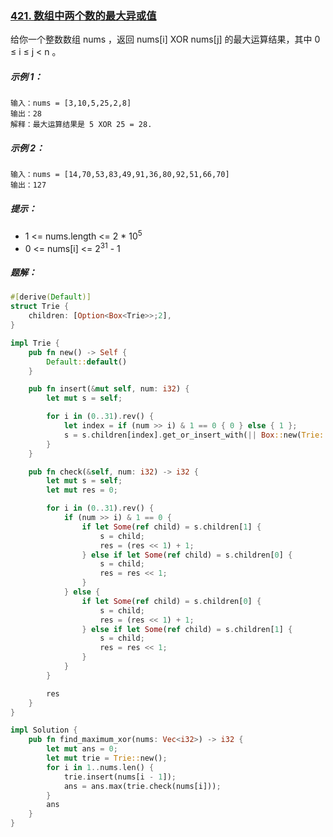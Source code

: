 ### [421. 数组中两个数的最大异或值](https://leetcode.cn/problems/maximum-xor-of-two-numbers-in-an-array/)
给你一个整数数组 nums ，返回 nums[i] XOR nums[j] 的最大运算结果，其中 0 ≤ i ≤ j < n 。



##### 示例 1：
```
输入：nums = [3,10,5,25,2,8]
输出：28
解释：最大运算结果是 5 XOR 25 = 28.
```

##### 示例 2：
```
输入：nums = [14,70,53,83,49,91,36,80,92,51,66,70]
输出：127
```

##### 提示：
- 1 <= nums.length <= 2 * 10<sup>5</sup>
- 0 <= nums[i] <= 2<sup>31</sup> - 1

##### 题解：
```rust
#[derive(Default)]
struct Trie {
    children: [Option<Box<Trie>>;2],
}

impl Trie {
    pub fn new() -> Self {
        Default::default()
    }

    pub fn insert(&mut self, num: i32) {
        let mut s = self;

        for i in (0..31).rev() {
            let index = if (num >> i) & 1 == 0 { 0 } else { 1 };
            s = s.children[index].get_or_insert_with(|| Box::new(Trie::new()));
        }
    }

    pub fn check(&self, num: i32) -> i32 {
        let mut s = self;
        let mut res = 0;

        for i in (0..31).rev() {
            if (num >> i) & 1 == 0 {
                if let Some(ref child) = s.children[1] {
                    s = child;
                    res = (res << 1) + 1;
                } else if let Some(ref child) = s.children[0] {
                    s = child;
                    res = res << 1;
                }
            } else {
                if let Some(ref child) = s.children[0] {
                    s = child;
                    res = (res << 1) + 1;
                } else if let Some(ref child) = s.children[1] {
                    s = child;
                    res = res << 1;
                }
            }
        }

        res
    }
}

impl Solution {
    pub fn find_maximum_xor(nums: Vec<i32>) -> i32 {
        let mut ans = 0;
        let mut trie = Trie::new();
        for i in 1..nums.len() {
            trie.insert(nums[i - 1]);
            ans = ans.max(trie.check(nums[i]));
        }
        ans
    }
}

```
